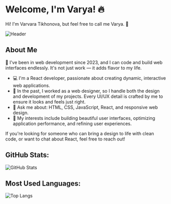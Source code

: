 
# Welcome, I'm Varya! 🔥

Hi! I'm Varvara Tikhonova, but feel free to call me Varya. 🙌

![Header](https://images.unsplash.com/photo-1494488180300-4c634d1b2124?q=80&w=3132&auto=format&fit=crop&ixlib=rb-4.0.3&ixid=M3wxMjA3fDB8MHxwaG90by1wYWdlfHx8fGVufDB8fHx8fA%3D%3D)

## About Me
🚀 I've been in web development since 2023, and I can code and build web interfaces endlessly. It's not just work — it adds flavor to my life.

- 💻 I'm a React developer, passionate about creating dynamic, interactive web applications.
- 🎨 In the past, I worked as a web designer, so I handle both the design and development of my projects. Every UI/UX detail is crafted by me to ensure it looks and feels just right.
- 💬 Ask me about: HTML, CSS, JavaScript, React, and responsive web design.
- 🎯 My interests include building beautiful user interfaces, optimizing application performance, and refining user experiences.

If you're looking for someone who can bring a design to life with clean code, or want to chat about React, feel free to reach out!

## GitHub Stats:
![GitHub Stats](https://github-profile-summary-cards.vercel.app/api/cards/stats?username=varvaratikh&theme=radical)

## Most Used Languages:
![Top Langs](https://github-profile-summary-cards.vercel.app/api/cards/repos-per-language?username=varvaratikh&theme=radical)
